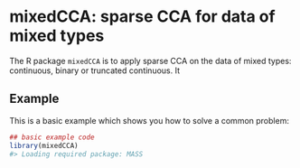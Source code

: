 <!-- README.md is generated from README.Rmd. Please edit that file -->
mixedCCA: sparse CCA for data of mixed types
============================================

The R package `mixedCCA` is to apply sparse CCA on the data of mixed types: continuous, binary or truncated continuous. It

Example
-------

This is a basic example which shows you how to solve a common problem:

``` r
## basic example code
library(mixedCCA)
#> Loading required package: MASS
```

